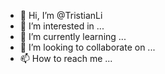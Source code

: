 - 👋 Hi, I’m @TristianLi
- 👀 I’m interested in ...
- 🌱 I’m currently learning ...
- 💞️ I’m looking to collaborate on ...
- 📫 How to reach me ...

<!---
TristianLi/TristianLi is a ✨ special ✨ repository because its `README.md` (this file) appears on your GitHub profile.
--->
